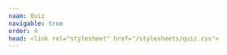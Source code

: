```yaml
---
naam: Quiz
navigable: true
order: 4
head: <link rel="stylesheet" href="/stylesheets/quiz.css">
---
```

